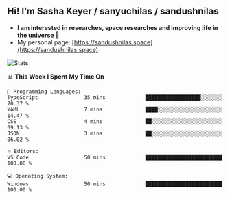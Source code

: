 ## Hi! I’m Sasha Keyer / sanyuchilas / sandushnilas

- **I am interested in researches, space researches and improving life in the universe 🌠**  
- My personal page: [https://sandushnilas.space](https://sandushnilas.space)

![Stats](https://github-readme-stats.vercel.app/api?username=sanyuchilas&show_icons=true&theme=react&hide=issues&count_private=true&layout=compact)

<!--START_SECTION:waka-->
📊 **This Week I Spent My Time On** 

```text
💬 Programming Languages: 
TypeScript               35 mins             ██████████████████░░░░░░░   70.37 % 
YAML                     7 mins              ████░░░░░░░░░░░░░░░░░░░░░   14.47 % 
CSS                      4 mins              ██░░░░░░░░░░░░░░░░░░░░░░░   09.13 % 
JSON                     3 mins              ██░░░░░░░░░░░░░░░░░░░░░░░   06.02 % 

🔥 Editors: 
VS Code                  50 mins             █████████████████████████   100.00 % 

💻 Operating System: 
Windows                  50 mins             █████████████████████████   100.00 % 
```


<!--END_SECTION:waka-->
